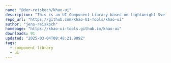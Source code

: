 ```yaml
---
name: "@der-reiskoch/khao-ui"
description: "This is an UI Component Library based on lightweight Svelte Components which are provided as web-components."
repo_url: "https://github.com/Khao-UI-Tools/khao-ui"
author: "jens-reiskoch"
homepage: "https://khao-ui-tools.github.io/khao-ui"
downloads: 91
updated: "2025-03-04T08:48:21.909Z"
tags: 
  - component-library
  - ui
---
```

